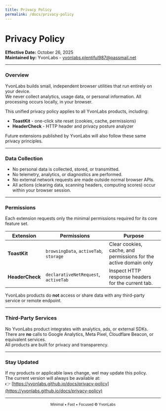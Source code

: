 ```yaml
---
title: Privacy Policy
permalink: /docs/privacy-policy
---
```


# Privacy Policy  
**Effective Date:** October 26, 2025  
**Maintained by:** YvonLabs - yvonlabs.plentiful987@passmail.net  

---

### Overview
YvonLabs builds small, independent browser utilities that run entirely on your device.  
We never collect analytics, usage data, or personal information. All processing occurs locally, in your browser.

This unified privacy policy applies to all YvonLabs products, including:  
- **ToastKit** - one-click site reset (cookies, cache, permissions)  
- **HeaderCheck** - HTTP header and privacy posture analyzer  

Future extensions published by YvonLabs will also follow these same privacy principles.

---

### Data Collection
- No personal data is collected, stored, or transmitted.  
- No telemetry, analytics, or diagnostics are performed.  
- No external network requests are made outside normal browser APIs.  
- All actions (clearing data, scanning headers, computing scores) occur within your browser session.  

---

### Permissions
Each extension requests only the minimal permissions required for its core feature set.

| Extension       | Permissions                 | Purpose                                                                     |
|-----------------|-----------------------------|----------|
| **ToastKit**    | `browsingData`, `activeTab`, `storage` | Clear cookies, cache, and permissions for the active domain only |
| **HeaderCheck** | `declarativeNetRequest`, `activeTab`   | Inspect HTTP response headers for the current tab.               |

YvonLabs products do **not** access or share data with any third-party service or remote endpoint.

---

### Third-Party Services
No YvonLabs product integrates with analytics, ads, or external SDKs.  
There are **no** calls to Google Analytics, Meta Pixel, Cloudflare Beacon, or equivalent services.  
All products are built for privacy and transparency.

---

### Stay Updated
If my products or applicable laws change, weI may update this policy.  
The current version will always be available at:  
👉 [https://yvonlabs.github.io/docs/privacy-policy](https://yvonlabs.github.io/docs/privacy-policy)

---

<p align="center">
  <sub>Minimal • Fast • Focused © YvonLabs</sub>
</p>
